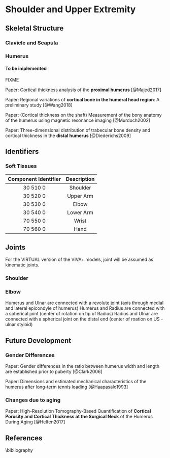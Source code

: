 # Shoulder and Upper Extremity

## Skeletal Structure

### Clavicle and Scapula

### Humerus


#### To be implemented

FIXME

Paper: Cortical thickness analysis of the **proximal humerus** [@Majed2017]

Paper: Regional variations of **cortical bone in the humeral head region**: A preliminary study [@Wang2018]

Paper: (Cortical thickness on the shaft) Measurement of the bony anatomy of the humerus using magnetic resonance imaging [@Murdoch2002]

Paper: Three-dimensional distribution of trabecular bone density and cortical thickness in the **distal humerus** [@Diederichs2009]

## Identifiers




### Soft Tissues

**Component Identifier**|**Description**
:-----:|:-----:
30 510 0 | Shoulder
30 520 0 | Upper Arm
30 530 0 | Elbow
30 540 0 | Lower Arm
70 550 0 | Wrist
70 560 0 | Hand

## Joints
For the VIRTUAL version of the VIVA+ models, joint will be assumed as kinematic joints.

### Shoulder


### Elbow
Humerus und Ulnar are connected with a revolute joint (axis through medial and lateral epicondyle of humerus)
Humerus and Radius are connected with a spherical joint (center of rotation on tip of Radius)
Radius and Ulnar are connected with a spherical joint on the distal end (center of roation on US - ulnar styloid)

## Future Development

### Gender Differences

Paper: Gender differences in the ratio between humerus width and length are established prior to puberty [@Clark2006]

Paper: Dimensions and estimated mechanical characteristics of the humerus after long-term tennis loading [@Haapasalo1993]

### Changes due to aging

Paper: High-Resolution Tomography-Based Quantification of **Cortical Porosity and Cortical Thickness at the Surgical Neck** of the Humerus During Aging [@Helfen2017]

## References

\bibliography
